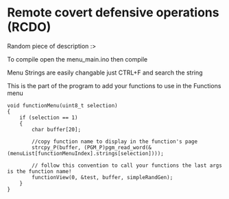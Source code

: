 # Remote covert defensive operations (RCDO)
Random piece of description :>

To compile open the menu_main.ino then compile

Menu Strings are easily changable just CTRL+F and search the string

This is the part of the program to add your functions to use in the Functions menu

```
void functionMenu(uint8_t selection)
{
    if (selection == 1)
    {
        char buffer[20];
        
        //copy function name to display in the function's page
        strcpy_P(buffer, (PGM_P)pgm_read_word(&(menuList[functionMenuIndex].strings[selection]))); 
        
        // follow this convention to call your functions the last args is the function name!
        functionView(0, &test, buffer, simpleRandGen); 
    }
}
```
